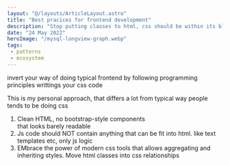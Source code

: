```yaml
---
layout: "@/layouts/ArticleLayout.astro"
title: "Best pracices for frontend development"
description: "Stop putting classes to html, css should be within its block"
date: "24 May 2022"
heroImage: "/mysql-longview-graph.webp"
tags: 
 - patterns 
 - ecosystem
---
```


invert your way of doing typical frontend by following programming principles writtings your css code


This is my personal approach, that differs a lot from typical way people tends to be doing css


1. Clean HTML, no bootstrap-style components <div class="pd-2 shadow rounded bg-green"> that looks barely readable
2. Js code should NOT contain anything that can be fit into html. like text templates etc, only js logic
3. EMbrace the power of modern css tools that allows aggregating and inheriting styles. Move html classes into css relationships
